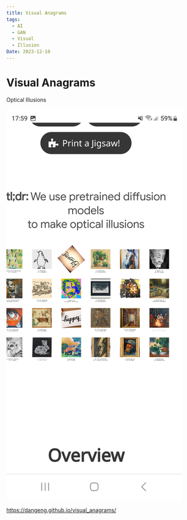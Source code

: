 ```yaml
---
title: Visual Anagrams
tags:
  - AI
  - GAN
  - Visual
  - Illusion
Date: 2023-12-10
---
```


# Visual Anagrams
Optical Illusions 


![](../_asset/Screenshot_20231210_175908_Brave.jpg)

https://dangeng.github.io/visual_anagrams/
